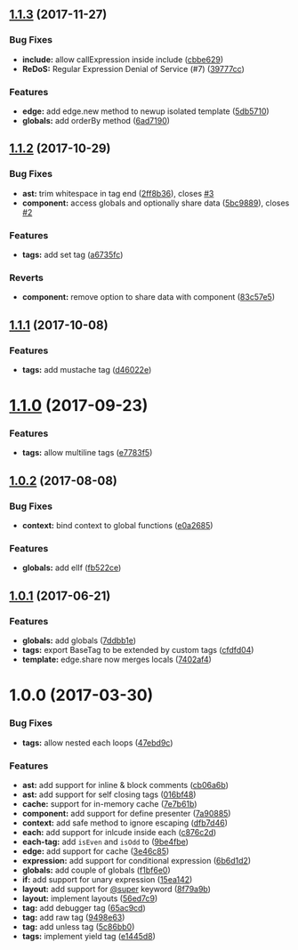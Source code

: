 <a name="1.1.3"></a>
## [1.1.3](https://github.com/poppinss/edge/compare/v1.1.2...v1.1.3) (2017-11-27)


### Bug Fixes

* **include:** allow callExpression inside include ([cbbe629](https://github.com/poppinss/edge/commit/cbbe629))
* **ReDoS:** Regular Expression Denial of Service (#7) ([39777cc](https://github.com/poppinss/edge/commit/39777cc))


### Features

* **edge:** add edge.new method to newup isolated template ([5db5710](https://github.com/poppinss/edge/commit/5db5710))
* **globals:** add orderBy method ([6ad7190](https://github.com/poppinss/edge/commit/6ad7190))


<a name="1.1.2"></a>
## [1.1.2](https://github.com/poppinss/edge/compare/v1.1.1...v1.1.2) (2017-10-29)


### Bug Fixes

* **ast:** trim whitespace in tag end ([2ff8b36](https://github.com/poppinss/edge/commit/2ff8b36)), closes [#3](https://github.com/poppinss/edge/issues/3)
* **component:** access globals and optionally share data ([5bc9889](https://github.com/poppinss/edge/commit/5bc9889)), closes [#2](https://github.com/poppinss/edge/issues/2)


### Features

* **tags:** add set tag ([a6735fc](https://github.com/poppinss/edge/commit/a6735fc))


### Reverts

* **component:** remove option to share data with component ([83c57e5](https://github.com/poppinss/edge/commit/83c57e5))



<a name="1.1.1"></a>
## [1.1.1](https://github.com/poppinss/edge/compare/v1.1.0...v1.1.1) (2017-10-08)


### Features

* **tags:** add mustache tag ([d46022e](https://github.com/poppinss/edge/commit/d46022e))



<a name="1.1.0"></a>
# [1.1.0](https://github.com/poppinss/edge/compare/v1.0.2...v1.1.0) (2017-09-23)


### Features

* **tags:** allow multiline tags ([e7783f5](https://github.com/poppinss/edge/commit/e7783f5))



<a name="1.0.2"></a>
## [1.0.2](https://github.com/poppinss/edge/compare/v1.0.1...v1.0.2) (2017-08-08)


### Bug Fixes

* **context:** bind context to global functions ([e0a2685](https://github.com/poppinss/edge/commit/e0a2685))


### Features

* **globals:** add elIf ([fb522ce](https://github.com/poppinss/edge/commit/fb522ce))



<a name="1.0.1"></a>
## [1.0.1](https://github.com/poppinss/edge/compare/v1.0.0...v1.0.1) (2017-06-21)


### Features

* **globals:** add globals ([7ddbb1e](https://github.com/poppinss/edge/commit/7ddbb1e))
* **tags:** export BaseTag to be extended by custom tags ([cfdfd04](https://github.com/poppinss/edge/commit/cfdfd04))
* **template:** edge.share now merges locals ([7402af4](https://github.com/poppinss/edge/commit/7402af4))



<a name="1.0.0"></a>
# 1.0.0 (2017-03-30)


### Bug Fixes

* **tags:** allow nested each loops ([47ebd9c](https://github.com/poppinss/edge/commit/47ebd9c))


### Features

* **ast:** add support for inline & block comments ([cb06a6b](https://github.com/poppinss/edge/commit/cb06a6b))
* **ast:** add support for self closing tags ([016bf48](https://github.com/poppinss/edge/commit/016bf48))
* **cache:** support for in-memory cache ([7e7b61b](https://github.com/poppinss/edge/commit/7e7b61b))
* **component:** add support for define presenter ([7a90885](https://github.com/poppinss/edge/commit/7a90885))
* **context:** add safe method to ignore escaping ([dfb7d46](https://github.com/poppinss/edge/commit/dfb7d46))
* **each:** add support for inlcude inside each ([c876c2d](https://github.com/poppinss/edge/commit/c876c2d))
* **each-tag:** add `isEven` and `isOdd` to ([9be4fbe](https://github.com/poppinss/edge/commit/9be4fbe))
* **edge:** add support for cache ([3e46c85](https://github.com/poppinss/edge/commit/3e46c85))
* **expression:** add support for conditional expression ([6b6d1d2](https://github.com/poppinss/edge/commit/6b6d1d2))
* **globals:** add couple of globals ([f1bf6e0](https://github.com/poppinss/edge/commit/f1bf6e0))
* **if:** add support for unary expression ([15ea142](https://github.com/poppinss/edge/commit/15ea142))
* **layout:** add support for [@super](https://github.com/super) keyword ([8f79a9b](https://github.com/poppinss/edge/commit/8f79a9b))
* **layout:** implement layouts ([56ed7c9](https://github.com/poppinss/edge/commit/56ed7c9))
* **tag:** add debugger tag ([65ac9cd](https://github.com/poppinss/edge/commit/65ac9cd))
* **tag:** add raw tag ([9498e63](https://github.com/poppinss/edge/commit/9498e63))
* **tag:** add unless tag ([5c86bb0](https://github.com/poppinss/edge/commit/5c86bb0))
* **tags:** implement yield tag ([e1445d8](https://github.com/poppinss/edge/commit/e1445d8))



